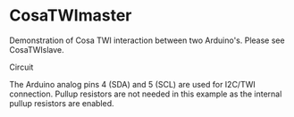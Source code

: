 CosaTWImaster
====

Demonstration of Cosa TWI interaction between two Arduino's. Please see CosaTWIslave. 

Circuit

The Arduino analog pins 4 (SDA) and 5 (SCL) are used for I2C/TWI connection. Pullup resistors are not needed in this example as the internal pullup resistors are enabled.



